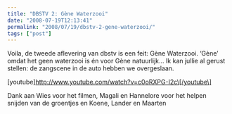 ```yaml
---
title: "DBSTV 2: Gène Waterzooi"
date: "2008-07-19T12:13:41"
permalink: "2008/07/19/dbstv-2-gene-waterzooi/"
tags: ["post"]
---
```

Voila, de tweede aflevering van dbstv is een feit: Gène Waterzooi. ‘Gène’ omdat het geen waterzooi is én voor Gène natuurlijk… Ik kan jullie al gerust stellen: de zangscene in de auto hebben we overgeslaan.

\[youtube\]http://www.youtube.com/watch?v=c0oRXPG-I2c\[/youtube\]

Dank aan Wies voor het filmen, Magali en Hannelore voor het helpen snijden van de groentjes en Koene, Lander en Maarten
